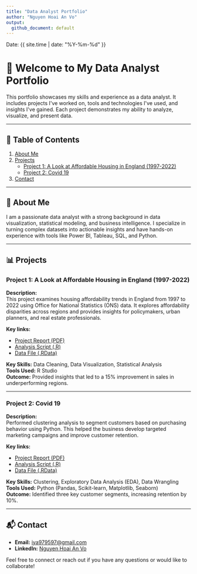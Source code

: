 ```yaml
---
title: "Data Analyst Portfolio"
author: "Nguyen Hoai An Vo"
output:
  github_document: default
---
```

<p>Date: {{ site.time | date: "%Y-%m-%d" }}</p>

# 👋 Welcome to My Data Analyst Portfolio

This portfolio showcases my skills and experience as a data analyst. It includes projects I've worked on, tools and technologies I've used, and insights I've gained. Each project demonstrates my ability to analyze, visualize, and present data.

---

## 📂 Table of Contents
1. [About Me](#about-me)
2. [Projects](#projects)
    - [Project 1: A Look at Affordable Housing in England (1997-2022)](#project-1-a-look-at-affordable-housing-in-england-1997-2022)
    - [Project 2: Covid 19](#project-2-covid-19)
3. [Contact](#contact)

---

## 📖 About Me
I am a passionate data analyst with a strong background in data visualization, statistical modeling, and business intelligence. I specialize in turning complex datasets into actionable insights and have hands-on experience with tools like Power BI, Tableau, SQL, and Python.

---

## 📊 Projects

### **Project 1: A Look at Affordable Housing in England (1997-2022)**
**Description:**  
This project examines housing affordability trends in England from 1997 to 2022 using Office for National Statistics (ONS) data. It explores affordability disparities across regions and provides insights for policymakers, urban planners, and real estate professionals.  

**Key links:**  
- [Project Report (PDF)](./path-to-your-pdf-file.pdf)  
- [Analysis Script (.R)](./path-to-your-r-script.R)  
- [Data File (.RData)](./path-to-your-rdata-file.RData)  

**Key Skills:** Data Cleaning, Data Visualization, Statistical Analysis  
**Tools Used:** R Studio  
**Outcome:** Provided insights that led to a 15% improvement in sales in underperforming regions.  

---

### **Project 2: Covid 19**
**Description:**  
Performed clustering analysis to segment customers based on purchasing behavior using Python. This helped the business develop targeted marketing campaigns and improve customer retention.  

**Key links:**  
- [Project Report (PDF)](./path-to-your-covid19-pdf-file.pdf)  
- [Analysis Script (.R)](./path-to-your-covid19-r-script.R)  
- [Data File (.RData)](./path-to-your-covid19-rdata-file.RData)  

**Key Skills:** Clustering, Exploratory Data Analysis (EDA), Data Wrangling  
**Tools Used:** Python (Pandas, Scikit-learn, Matplotlib, Seaborn)  
**Outcome:** Identified three key customer segments, increasing retention by 10%.  

---

## 📬 Contact
- **Email:** [iya979597@gmail.com](mailto:iya979597@gmail.com)  
- **LinkedIn:** [Nguyen Hoai An Vo](https://www.linkedin.com/in/vnhoaian/)  

Feel free to connect or reach out if you have any questions or would like to collaborate!
